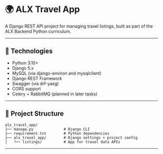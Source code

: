 # 🌍 ALX Travel App

A Django REST API project for managing travel listings, built as part of the ALX Backend Python curriculum.

---

## 🔧 Technologies

- Python 3.10+
- Django 5.x
- MySQL (via django-environ and mysqlclient)
- Django REST Framework
- Swagger (via drf-yasg)
- CORS support
- Celery + RabbitMQ (planned in later tasks)

---

## 📁 Project Structure

```
alx_travel_app/
├── manage.py              # Django CLI
├── requirement.txt        # Python dependencies
├── alx_travel_app/        # Django settings + project config
│   └── listings/          # App for travel data APIs
```

---
